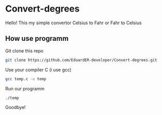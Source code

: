 # Convert-degrees

Hello! This my simple convertor Celsius to Fahr or Fahr to Celsius


## How use programm
Git clone this repo
```sh
git clone https://github.com/EduardER-developer/Convert-degrees.git
```

Use your compiler C (i use gcc)
```sh
gcc temp.c -o temp
```

Run our programm
```sh
./temp
```

Goodbye!
